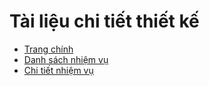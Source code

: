 # Tài liệu chi tiết thiết kế

* [Trang chính](dd-home.md)
* [Danh sách nhiệm vụ](dd-list-task.md)
* [Chi tiết nhiệm vụ](dd-task-detail.md)